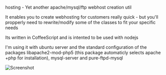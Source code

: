 hosting - Yet another apache/mysql/ftp webhost creation util

It enables you to create webhosting for customers really quick - but you'll propperly need to rewrite/modify some of the classes to fit your specific needs

Its written in CoffeeScript and is intented to be used with nodejs

I'm using it with ubuntu server and the standard configuration of the packages libapache2-mod-php5 (this package automaticly selects apache +php for installation), mysql-server and pure-ftpd-mysql

![Screenshot](/fasmide/hosting/raw/master/example/screenshot.png)